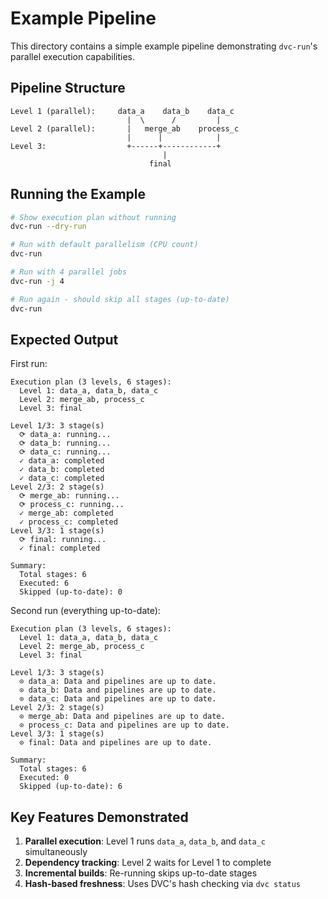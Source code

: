 # Example Pipeline

This directory contains a simple example pipeline demonstrating `dvc-run`'s parallel execution capabilities.

## Pipeline Structure

```
Level 1 (parallel):     data_a    data_b    data_c
                          |  \      /         |
Level 2 (parallel):       |   merge_ab    process_c
                          |      |            |
Level 3:                  +------+------------+
                                  |
                               final
```

## Running the Example

```bash
# Show execution plan without running
dvc-run --dry-run

# Run with default parallelism (CPU count)
dvc-run

# Run with 4 parallel jobs
dvc-run -j 4

# Run again - should skip all stages (up-to-date)
dvc-run
```

## Expected Output

First run:
```
Execution plan (3 levels, 6 stages):
  Level 1: data_a, data_b, data_c
  Level 2: merge_ab, process_c
  Level 3: final

Level 1/3: 3 stage(s)
  ⟳ data_a: running...
  ⟳ data_b: running...
  ⟳ data_c: running...
  ✓ data_a: completed
  ✓ data_b: completed
  ✓ data_c: completed
Level 2/3: 2 stage(s)
  ⟳ merge_ab: running...
  ⟳ process_c: running...
  ✓ merge_ab: completed
  ✓ process_c: completed
Level 3/3: 1 stage(s)
  ⟳ final: running...
  ✓ final: completed

Summary:
  Total stages: 6
  Executed: 6
  Skipped (up-to-date): 0
```

Second run (everything up-to-date):
```
Execution plan (3 levels, 6 stages):
  Level 1: data_a, data_b, data_c
  Level 2: merge_ab, process_c
  Level 3: final

Level 1/3: 3 stage(s)
  ⊙ data_a: Data and pipelines are up to date.
  ⊙ data_b: Data and pipelines are up to date.
  ⊙ data_c: Data and pipelines are up to date.
Level 2/3: 2 stage(s)
  ⊙ merge_ab: Data and pipelines are up to date.
  ⊙ process_c: Data and pipelines are up to date.
Level 3/3: 1 stage(s)
  ⊙ final: Data and pipelines are up to date.

Summary:
  Total stages: 6
  Executed: 0
  Skipped (up-to-date): 6
```

## Key Features Demonstrated

1. **Parallel execution**: Level 1 runs `data_a`, `data_b`, and `data_c` simultaneously
2. **Dependency tracking**: Level 2 waits for Level 1 to complete
3. **Incremental builds**: Re-running skips up-to-date stages
4. **Hash-based freshness**: Uses DVC's hash checking via `dvc status`
